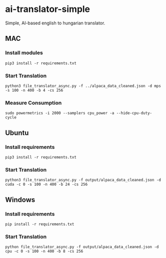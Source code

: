 # ai-translator-simple
Simple, AI-based english to hungarian translator.

## MAC
### Install modules
`pip3 install -r requirements.txt`

### Start Translation
`python3 file_translator_async.py -f ../alpaca_data_cleaned.json -d mps -s 100 -n 400 -b 4 -cs 256`

### Measure Consumption
`sudo powermetrics -i 2000 --samplers cpu_power -a --hide-cpu-duty-cycle`

## Ubuntu
### Install requirements
`pip3 install -r requirements.txt`

### Start Translation
`python3 file_translator_async.py -f output/alpaca_data_cleaned.json -d cuda -c 0 -s 100 -n 400 -b 24 -cs 256`

## Windows
### Install requirements
`pip install -r requirements.txt`

### Start Translation
`python file_translator_async.py -f output/alpaca_data_cleaned.json -d cpu -c 0 -s 100 -n 400 -b 8 -cs 256`